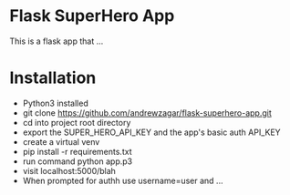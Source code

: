 
# Flask SuperHero App

This is a flask app that ...

# Installation 

* Python3 installed
* git clone https://github.com/andrewzagar/flask-superhero-app.git
* cd into project root directory
* export the SUPER_HERO_API_KEY and the app's basic auth API_KEY
* create a virtual venv
* pip install -r requirements.txt
* run command python app.p3
* visit localhost:5000/blah
* When prompted for authh use username=user and ...

